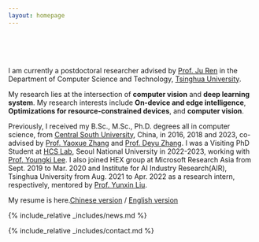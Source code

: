 ```yaml
---
layout: homepage
---
```


<h1 id="about-me"></h1>

<h2 style="margin: 80px 0px 10px;"></h2>



I am currently a postdoctoral researcher advised by [Prof. Ju Ren](https://juren1987.github.io/) in the Department of Computer Science and Technology, [Tsinghua University](https://www.tsinghua.edu.cn/). 

My research lies at the intersection of **computer vision** and **deep learning system**. My research interests include **On-device and edge intelligence**, **Optimizations for resource-constrained devices**, and **computer vision**.

Previously, I received my B.Sc., M.Sc., Ph.D. degrees all in computer science, from [Central South University](https://www.csu.edu.cn/), China, in 2016, 2018 and 2023, co-advised by [Prof. Yaoxue Zhang](https://www.cs.tsinghua.edu.cn/csen/info/1059/4004.htm") and [Prof. Deyu Zhang](https://deyujonney.github.io/deyu/). I was a Visiting PhD Student at [HCS Lab](https://hcs.snu.ac.kr/), Seoul National University in 2022-2023, working with [Prof. Youngki Lee](http://youngkilee.blogspot.com/). I also joined HEX group at Microsoft Research Asia from Sept. 2019 to Mar. 2020 and Institute for AI Industry Research(AIR), Tsinghua University from Aug. 2021 to Apr. 2022 as a research intern, respectively, mentored by [Prof. Yunxin Liu](https://yunxinliu.github.io/). 

My resume is here.[Chinese version](./resume_ch.pdf) / [English version]()

<!--
<strong style="color:#e74d3c; font-weight:600"><strong style="color:#e74d3c; font-weight:600">I am actively looking for self-motivated Ph.D. students with interests in computer vision and machine learning. If you are interested, please send me an email.</strong></strong>
-->

{% include_relative _includes/news.md %}

{% include_relative _includes/contact.md %}
